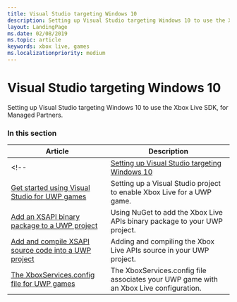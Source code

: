 ```yaml
---
title: Visual Studio targeting Windows 10
description: Setting up Visual Studio targeting Windows 10 to use the Xbox Live SDK, for Managed Partners.
layout: LandingPage
ms.date: 02/08/2019
ms.topic: article
keywords: xbox live, games
ms.localizationpriority: medium
---
```


# Visual Studio targeting Windows 10

Setting up Visual Studio targeting Windows 10 to use the Xbox Live SDK, for Managed Partners.


### In this section

| Article | Description |
|---------|-------------|
<!-- | [Setting up Visual Studio targeting Windows 10](vs-win10-mp.md) | Setting up Visual Studio targeting Windows 10 to use the Xbox Live SDK, for Managed Partners. | -->
| [Get started using Visual Studio for UWP games](../../../../get-started-with-partner/get-started-with-visual-studio-and-uwp.md) | Setting up a Visual Studio project to enable Xbox Live for a UWP game. |
| [Add an XSAPI binary package to a UWP project](../../../../get-started-with-partner/add-xbox-live-apis-binary-to-a-uwp-project.md) | Using NuGet to add the Xbox Live APIs binary package to your UWP project. |
| [Add and compile XSAPI source code into a UWP project](../../../../get-started-with-partner/add-xbox-live-apis-source-to-a-uwp-project.md) | Adding and compiling the Xbox Live APIs source in your UWP project. |
| [The XboxServices.config file for UWP games](../../../../xboxservices-config.md) | The XboxServices.config file associates your UWP game with an Xbox Live configuration. |
